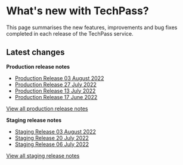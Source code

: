 # What's new with TechPass?

This page summarises the new features, improvements and bug fixes completed in each release of the TechPass service.

## Latest changes

**Production release notes**
- [Production Release 03 August 2022](whats-new/staging-release-notes?id=production-release-03-august-2022)
- [Production Release 27 July 2022](whats-new/production-release-notes?id=production-release-27-july-2022)
- [Production Release 13 July 2022](whats-new/production-release-notes?id=production-release-13-july-2022)
- [Production Release 17 June 2022](whats-new/production-release-notes?id=production-release-17-june-2022)  

[View all production release notes](/whats-new/production-release-notes)

**Staging release notes**
- [Staging Release 03 August 2022](whats-new/staging-release-notes?id=staging-release-03-august-2022)
- [Staging Release 20 July 2022](whats-new/staging-release-notes?id=staging-release-20-july-2022)
- [Staging Release 06 July 2022](whats-new/staging-release-notes?id=staging-release-06-july-2022)

[View all staging release notes](/whats-new/staging-release-notes)